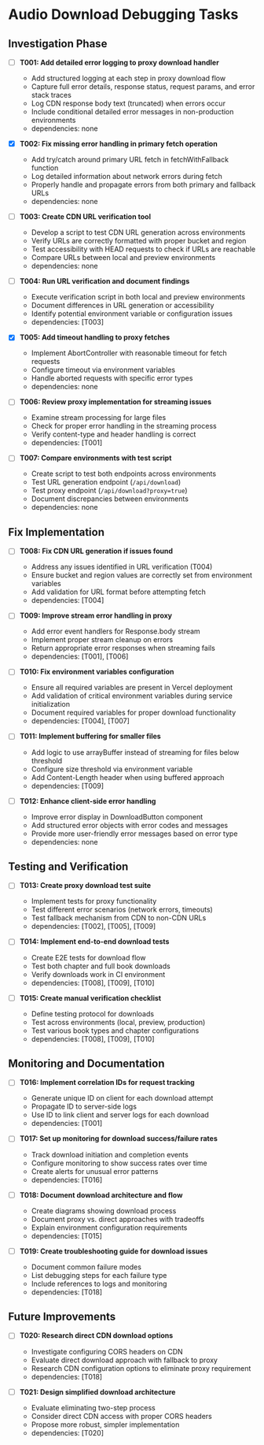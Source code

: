 # Audio Download Debugging Tasks

## Investigation Phase

- [ ] **T001: Add detailed error logging to proxy download handler**

  - Add structured logging at each step in proxy download flow
  - Capture full error details, response status, request params, and error stack traces
  - Log CDN response body text (truncated) when errors occur
  - Include conditional detailed error messages in non-production environments
  - dependencies: none

- [x] **T002: Fix missing error handling in primary fetch operation**

  - Add try/catch around primary URL fetch in fetchWithFallback function
  - Log detailed information about network errors during fetch
  - Properly handle and propagate errors from both primary and fallback URLs
  - dependencies: none

- [ ] **T003: Create CDN URL verification tool**

  - Develop a script to test CDN URL generation across environments
  - Verify URLs are correctly formatted with proper bucket and region
  - Test accessibility with HEAD requests to check if URLs are reachable
  - Compare URLs between local and preview environments
  - dependencies: none

- [ ] **T004: Run URL verification and document findings**

  - Execute verification script in both local and preview environments
  - Document differences in URL generation or accessibility
  - Identify potential environment variable or configuration issues
  - dependencies: [T003]

- [x] **T005: Add timeout handling to proxy fetches**

  - Implement AbortController with reasonable timeout for fetch requests
  - Configure timeout via environment variables
  - Handle aborted requests with specific error types
  - dependencies: none

- [ ] **T006: Review proxy implementation for streaming issues**

  - Examine stream processing for large files
  - Check for proper error handling in the streaming process
  - Verify content-type and header handling is correct
  - dependencies: [T001]

- [ ] **T007: Compare environments with test script**
  - Create script to test both endpoints across environments
  - Test URL generation endpoint (`/api/download`)
  - Test proxy endpoint (`/api/download?proxy=true`)
  - Document discrepancies between environments
  - dependencies: none

## Fix Implementation

- [ ] **T008: Fix CDN URL generation if issues found**

  - Address any issues identified in URL verification (T004)
  - Ensure bucket and region values are correctly set from environment variables
  - Add validation for URL format before attempting fetch
  - dependencies: [T004]

- [ ] **T009: Improve stream error handling in proxy**

  - Add error event handlers for Response.body stream
  - Implement proper stream cleanup on errors
  - Return appropriate error responses when streaming fails
  - dependencies: [T001], [T006]

- [ ] **T010: Fix environment variables configuration**

  - Ensure all required variables are present in Vercel deployment
  - Add validation of critical environment variables during service initialization
  - Document required variables for proper download functionality
  - dependencies: [T004], [T007]

- [ ] **T011: Implement buffering for smaller files**

  - Add logic to use arrayBuffer instead of streaming for files below threshold
  - Configure size threshold via environment variable
  - Add Content-Length header when using buffered approach
  - dependencies: [T009]

- [ ] **T012: Enhance client-side error handling**
  - Improve error display in DownloadButton component
  - Add structured error objects with error codes and messages
  - Provide more user-friendly error messages based on error type
  - dependencies: none

## Testing and Verification

- [ ] **T013: Create proxy download test suite**

  - Implement tests for proxy functionality
  - Test different error scenarios (network errors, timeouts)
  - Test fallback mechanism from CDN to non-CDN URLs
  - dependencies: [T002], [T005], [T009]

- [ ] **T014: Implement end-to-end download tests**

  - Create E2E tests for download flow
  - Test both chapter and full book downloads
  - Verify downloads work in CI environment
  - dependencies: [T008], [T009], [T010]

- [ ] **T015: Create manual verification checklist**
  - Define testing protocol for downloads
  - Test across environments (local, preview, production)
  - Test various book types and chapter configurations
  - dependencies: [T008], [T009], [T010]

## Monitoring and Documentation

- [ ] **T016: Implement correlation IDs for request tracking**

  - Generate unique ID on client for each download attempt
  - Propagate ID to server-side logs
  - Use ID to link client and server logs for each download
  - dependencies: [T001]

- [ ] **T017: Set up monitoring for download success/failure rates**

  - Track download initiation and completion events
  - Configure monitoring to show success rates over time
  - Create alerts for unusual error patterns
  - dependencies: [T016]

- [ ] **T018: Document download architecture and flow**

  - Create diagrams showing download process
  - Document proxy vs. direct approaches with tradeoffs
  - Explain environment configuration requirements
  - dependencies: [T015]

- [ ] **T019: Create troubleshooting guide for download issues**
  - Document common failure modes
  - List debugging steps for each failure type
  - Include references to logs and monitoring
  - dependencies: [T018]

## Future Improvements

- [ ] **T020: Research direct CDN download options**

  - Investigate configuring CORS headers on CDN
  - Evaluate direct download approach with fallback to proxy
  - Research CDN configuration options to eliminate proxy requirement
  - dependencies: [T018]

- [ ] **T021: Design simplified download architecture**
  - Evaluate eliminating two-step process
  - Consider direct CDN access with proper CORS headers
  - Propose more robust, simpler implementation
  - dependencies: [T020]
